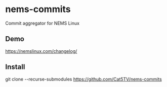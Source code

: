 # nems-commits
Commit aggregator for NEMS Linux

## Demo
https://nemslinux.com/changelog/

## Install
git clone --recurse-submodules https://github.com/Cat5TV/nems-commits
